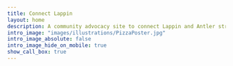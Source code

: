 ```yaml
---
title: Connect Lappin
layout: home
description: A community advocacy site to connect Lappin and Antler streets beneath a planned GO train underpass.
intro_image: "images/illustrations/PizzaPoster.jpg"
intro_image_absolute: false
intro_image_hide_on_mobile: true
show_call_box: true
---
```

